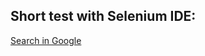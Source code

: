 ## Short test with Selenium IDE:
[Search in Google](https://github.com/sylwiazar/Selenium-IDE/blob/main/Test%20example.side)
